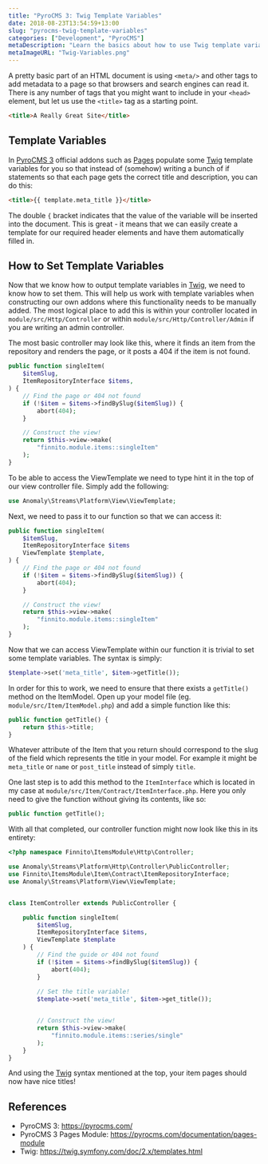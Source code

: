 ```yaml
---
title: "PyroCMS 3: Twig Template Variables"
date: 2018-08-23T13:54:59+13:00
slug: "pyrocms-twig-template-variables"
categories: ["Development", "PyroCMS"]
metaDescription: "Learn the basics about how to use Twig template variables with PyroCMS 3 and supercharge your theme-creation powers!"
metaImageURL: "Twig-Variables.png"
---
```


A pretty basic part of an HTML document is using `<meta/>` and other tags to add metadata to a page so that browsers and search engines can read it. There is any number of tags that you might want to include in your `<head>` element, but let us use the `<title>` tag as a starting point.

```html
<title>A Really Great Site</title>
```

## Template Variables
In [PyroCMS 3][pyro-3] official addons such as [Pages][pages] populate some [Twig][twig] template variables for you so that instead of (somehow) writing a bunch of if statements so that each page gets the correct title and description, you can do this:

```html
<title>{{ template.meta_title }}</title>
```

The double `{` bracket indicates that the value of the variable will be inserted into the document. This is great - it means that we can easily create a template for our required header elements and have them automatically filled in.

## How to Set Template Variables
Now that we know how to output template variables in [Twig][twig], we need to know how to set them. This will help us work with template variables when constructing our own addons where this functionality needs to be manually added. The most logical place to add this is within your controller located in `module/src/Http/Controller` or within `module/src/Http/Controller/Admin` if you are writing an admin controller.

The most basic controller may look like this, where it finds an item from the repository and renders the page, or it posts a 404 if the item is not found.

```php
public function singleItem(
    $itemSlug,
    ItemRepositoryInterface $items,
) {
    // Find the page or 404 not found
    if (!$item = $items->findBySlug($itemSlug)) {
        abort(404);
    }

    // Construct the view!
    return $this->view->make(
        "finnito.module.items::singleItem"
    );
}
```

To be able to access the ViewTemplate we need to type hint it in the top of our view controller file. Simply add the following:

```php
use Anomaly\Streams\Platform\View\ViewTemplate;
```

Next, we need to pass it to our function so that we can access it:

```php
public function singleItem(
    $itemSlug,
    ItemRepositoryInterface $items
    ViewTemplate $template,
) {
    // Find the page or 404 not found
    if (!$item = $items->findBySlug($itemSlug)) {
        abort(404);
    }

    // Construct the view!
    return $this->view->make(
        "finnito.module.items::singleItem"
    );
}
```

Now that we can access ViewTemplate within our function it is trivial to set some template variables. The syntax is simply:

```php
$template->set('meta_title', $item->getTitle());
```

In order for this to work, we need to ensure that there exists a `getTitle()` method on the ItemModel. Open up your model file (eg. `module/src/Item/ItemModel.php`) and add a simple function like this:

```php
public function getTitle() {
    return $this->title;
}
```
Whatever attribute of the Item that you return should correspond to the slug of the field which represents the title in your model. For example it might be `meta_title` or `name` or `post_title` instead of simply `title`. 

One last step is to add this method to the `ItemInterface` which is located in my case at `module/src/Item/Contract/ItemInterface.php`. Here you only need to give the function without giving its contents, like so:

```php
public function getTitle();
```

With all that completed, our controller function might now look like this in its entirety:

```php
<?php namespace Finnito\ItemsModule\Http\Controller;

use Anomaly\Streams\Platform\Http\Controller\PublicController;
use Finnito\ItemsModule\Item\Contract\ItemRepositoryInterface;
use Anomaly\Streams\Platform\View\ViewTemplate;


class ItemController extends PublicController {

    public function singleItem(
        $itemSlug,
        ItemRepositoryInterface $items,
        ViewTemplate $template
    ) {
        // Find the guide or 404 not found
        if (!$item = $items->findBySlug($itemSlug)) {
            abort(404);
        }
        
        // Set the title variable!
        $template->set('meta_title', $item->get_title());


        // Construct the view!
        return $this->view->make(
            "finnito.module.items::series/single"
        );
    }
}
```

And using the [Twig][twig] syntax mentioned at the top, your item pages should now have nice titles!

## References
- PyroCMS 3: https://pyrocms.com/
- PyroCMS 3 Pages Module: https://pyrocms.com/documentation/pages-module
- Twig: https://twig.symfony.com/doc/2.x/templates.html

[pyro-3]: https://pyrocms.com/
[pages]: https://pyrocms.com/documentation/pages-module
[twig]: https://twig.symfony.com/doc/2.x/templates.html
